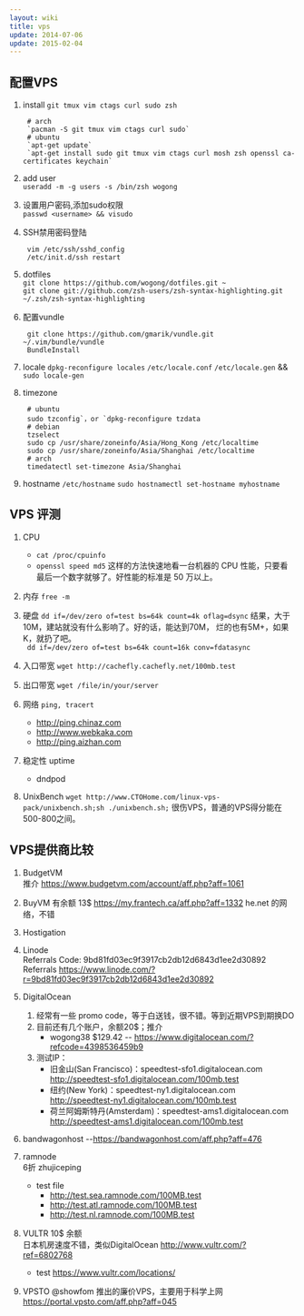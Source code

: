 ```yaml
---
layout: wiki
title: vps
update: 2014-07-06
update: 2015-02-04
---
```


## 配置VPS

1. install `git tmux vim ctags curl sudo zsh`

        # arch  
        `pacman -S git tmux vim ctags curl sudo`
        # ubuntu  
        `apt-get update`
        `apt-get install sudo git tmux vim ctags curl mosh zsh openssl ca-certificates keychain`

2. add user   
   `useradd -m -g users -s /bin/zsh wogong`

4. 设置用户密码,添加sudo权限  
   `passwd <username> && visudo`

6. SSH禁用密码登陆  

        vim /etc/ssh/sshd_config
        /etc/init.d/ssh restart

3. dotfiles  
   `git clone https://github.com/wogong/dotfiles.git ~`  
   `git clone git://github.com/zsh-users/zsh-syntax-highlighting.git ~/.zsh/zsh-syntax-highlighting`

5. 配置vundle

        git clone https://github.com/gmarik/vundle.git ~/.vim/bundle/vundle
        BundleInstall

7. locale 
   `dpkg-reconfigure locales`
   `/etc/locale.conf`
   `/etc/locale.gen` && `sudo locale-gen` 

8. timezone

        # ubuntu  
        sudo tzconfig`，or `dpkg-reconfigure tzdata
        # debian   
        tzselect
        sudo cp /usr/share/zoneinfo/Asia/Hong_Kong /etc/localtime
        sudo cp /usr/share/zoneinfo/Asia/Shanghai /etc/localtime
        # arch  
        timedatectl set-timezone Asia/Shanghai
9. hostname
   `/etc/hostname`
   `sudo hostnamectl set-hostname myhostname`

## VPS 评测
1. CPU  
    - `cat /proc/cpuinfo`
    - `openssl speed md5` 这样的方法快速地看一台机器的 CPU 性能，只要看最后一个数字就够了。好性能的标准是 50 万以上。

2. 内存 `free -m`
3. 硬盘 `dd if=/dev/zero of=test bs=64k count=4k oflag=dsync`
   结果，大于10M，建站就没有什么影响了。好的话，能达到70M，
   烂的也有5M+，如果K，就扔了吧。  
   ` dd if=/dev/zero of=test bs=64k count=16k conv=fdatasync`
4. 入口带宽 `wget http://cachefly.cachefly.net/100mb.test`
5. 出口带宽 `wget /file/in/your/server`
6. 网络 `ping, tracert`
   - <http://ping.chinaz.com> 
   - <http://www.webkaka.com> 
   - <http://ping.aizhan.com>
7. 稳定性 uptime
   - dndpod
8. UnixBench
   `wget http://www.CTOHome.com/linux-vps-pack/unixbench.sh;sh ./unixbench.sh;`
   很伤VPS，普通的VPS得分能在500-800之间。

## VPS提供商比较
1. BudgetVM  
    推介 <https://www.budgetvm.com/account/aff.php?aff=1061>

2. BuyVM 有余额 13$
    <https://my.frantech.ca/aff.php?aff=1332>
    he.net 的网络，不错

3. Hostigation

4. Linode  
    Referrals Code: 9bd81fd03ec9f3917cb2db12d6843d1ee2d30892
    Referrals <https://www.linode.com/?r=9bd81fd03ec9f3917cb2db12d6843d1ee2d30892>

5. DigitalOcean  
   1. 经常有一些 promo code，等于白送钱，很不错。等到近期VPS到期换DO
   2. 目前还有几个账户，余额20$；推介
       - wogong38 $129.42 -- <https://www.digitalocean.com/?refcode=4398536459b9>
   3. 测试IP：
       - 旧金山(San Francisco)：speedtest-sfo1.digitalocean.com   http://speedtest-sfo1.digitalocean.com/100mb.test     
       - 纽约(New York)：speedtest-ny1.digitalocean.com   http://speedtest-ny1.digitalocean.com/100mb.test     
       - 荷兰阿姆斯特丹(Amsterdam)：speedtest-ams1.digitalocean.com  http://speedtest-ams1.digitalocean.com/100mb.test

6. bandwagonhost --<https://bandwagonhost.com/aff.php?aff=476>

7. ramnode  
    6折 zhujiceping
    - test file
        - <http://test.sea.ramnode.com/100MB.test> 
        - <http://test.atl.ramnode.com/100MB.test>
        - <http://test.nl.ramnode.com/100MB.test>

8. VULTR  10$ 余额  
   日本机房速度不错，类似DigitalOcean 
   <http://www.vultr.com/?ref=6802768>
   - test <https://www.vultr.com/locations/>

9. VPSTO
   @showfom 推出的廉价VPS，主要用于科学上网
   <https://portal.vpsto.com/aff.php?aff=045>